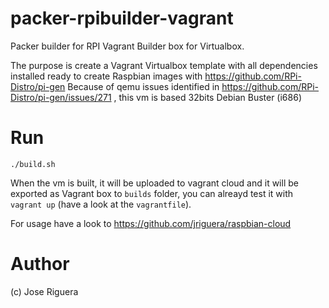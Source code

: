 # packer-rpibuilder-vagrant

Packer builder for RPI Vagrant Builder box for Virtualbox.

The purpose is create a Vagrant Virtualbox template with all dependencies installed ready to create Raspbian images with https://github.com/RPi-Distro/pi-gen
Because of qemu issues identified in https://github.com/RPi-Distro/pi-gen/issues/271 , this vm is based 32bits Debian Buster (i686)

# Run

`./build.sh`

When the vm is built, it will be uploaded to vagrant cloud and it will be exported as Vagrant box to `builds` folder, 
you can alreayd test it with `vagrant up` (have a look at the `vagrantfile`).

For usage have a look to https://github.com/jriguera/raspbian-cloud 


# Author

(c) Jose Riguera



 
